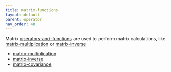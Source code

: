 ```yaml
---
title: matrix-functions
layout: default
parent: operator
nav_order: 48
---
```

Matrix [operators-and-functions](operators-and-functions) are used to perform matrix calculations, like [matrix-multiplication](matrix-multiplication) or [matrix-inverse](matrix-inverse)

-   [matrix-multiplication](matrix-multiplication)
-   [matrix-inverse](matrix-inverse)
-   [matrix-covariance](matrix-covariance)
